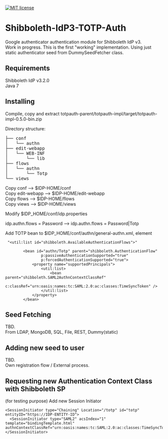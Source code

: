 [![MIT license](http://img.shields.io/badge/license-MIT-brightgreen.svg)](https://github.com/korteke/Shibboleth-IdP3-TOTP-Auth/blob/master/LICENSE)

# Shibboleth-IdP3-TOTP-Auth
Google authenticator authentication module for Shibboleth IdP v3.  
Work in progress. This is the first "working" implementation. Using just static authenticator seed from DummySeedFetcher class.

Requirements
------------

Shibboleth IdP v3.2.0  
Java 7

Installing
----------

Compile, copy and extract totpauth-parent/totpauth-impl/target/totpauth-impl-0.5.0-bin.zip

Directory structure:
<pre>
├── conf
│   └── authn
├── edit-webapp
│   └── WEB-INF
│       └── lib
├── flows
│   └── authn
│       └── Totp
└── views
</pre>

Copy conf --> $IDP-HOME/conf  
Copy edit-webapp  --> $IDP-HOME/edit-webapp  
Copy flows  --> $IDP-HOME/flows  
Copy views  --> $IDP-HOME/views  

Modify $IDP_HOME/conf/idp.properties  

idp.authn.flows = Password --> idp.authn.flows = Password|Totp

Add TOTP bean to $IDP_HOME/conf/authn/general-authn.xml, element
```
 "<util:list id="shibboleth.AvailableAuthenticationFlows">"
```
  
```
        <bean id="authn/Totp" parent="shibboleth.AuthenticationFlow"
                p:passiveAuthenticationSupported="true"
                p:forcedAuthenticationSupported="true">
            <property name="supportedPrincipals">
                <util:list>
                    <bean parent="shibboleth.SAML2AuthnContextClassRef"
                        c:classRef="urn:oasis:names:tc:SAML:2.0:ac:classes:TimeSyncToken" />
                </util:list>
            </property>
        </bean>
```

Seed Fetching
-------------

TBD.  
From LDAP, MongoDB, SQL, File, REST, Dummy(static)

Adding new seed to user
----------------------

TBD.  
Own registration flow / External process.


Requesting new Authentication Context Class with Shibboleth SP
-----------------------------------------------

(for testing purpose)
Add new Session Initiator

```
<SessionInitiator type="Chaining" Location="/totp" id="totp" entityID="https://IDP-ENTITY-ID">  
  <SessionInitiator type="SAML2" acsIndex="1" template="bindingTemplate.html" authnContextClassRef="urn:oasis:names:tc:SAML:2.0:ac:classes:TimeSyncToken"/>  
</SessionInitiator>  
```
